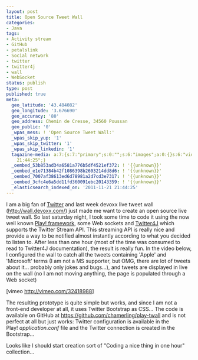```yaml
---
layout: post
title: Open Source Tweet Wall
categories:
- Java
tags:
- Activity stream
- GitHub
- petalslink
- Social network
- twitter
- twitter4j
- wall
- WebSocket
status: publish
type: post
published: true
meta:
  geo_latitude: '43.484082'
  geo_longitude: '3.676690'
  geo_accuracy: '80'
  geo_address: Chemin de Cresse, 34560 Poussan
  geo_public: '0'
  _wpas_mess: ! 'Open Source Tweet Wall:'
  _wpas_skip_yup: '1'
  _wpas_skip_twitter: '1'
  _wpas_skip_linkedin: '1'
  tagazine-media: a:7:{s:7:"primary";s:0:"";s:6:"images";a:0:{}s:6:"videos";a:0:{}s:11:"image_count";s:1:"0";s:6:"author";s:7:"3303881";s:7:"blog_id";s:7:"3069558";s:9:"mod_stamp";s:19:"2011-11-21
    21:44:25";}
  _oembed_53b853ad34a6581a776b5df4521ef372: ! '{{unknown}}'
  _oembed_e1e71384b42f1086398b2603214dd8d6: ! '{{unknown}}'
  _oembed_7007af38613ed6d78981a2d7cd3e7317: ! '{{unknown}}'
  _oembed_3cfc4e6a5dd11fd360091ebc20143359: ! '{{unknown}}'
  _elasticsearch_indexed_on: '2011-11-21 21:44:25'
---
```

I am a big fan of <a class="zem_slink" title="Twitter" href="http://twitter.com" rel="homepage">Twitter</a> and last week devoxx live tweet wall (<a href="http://wall.devoxx.com/" target="_blank">http://wall.devoxx.com/</a>) just made me want to create an open source live tweet wall. So last saturday night, I took some time to code it using the now well known <a class="zem_slink" title="Play Framework" href="http://www.playframework.org" rel="homepage">Play! framework</a>, some Web sockets and <a href="http://twitter4j.org/" target="_blank">Twitter4J</a> which supports the Twitter Stream API. This streaming API is really nice and provide a way to be notified almost instantly according to what you decided to listen to. After less than one hour (most of the time was consumed to read to Twitter4J documentation), the result is really fun. In the video below, I configured the wall to catch all the tweets containing 'Apple' and 'Microsoft' terms (I am not a MS supporter, but OMG, there are lot of tweets about it... probably only jokes and bugs...), and tweets are displayed in live on the wall (no I am not moving anything, the page is populated through a Web socket)

[vimeo http://vimeo.com/32418988]

The resulting prototype is quite simple but works, and since I am not a front-end developer at all, it uses Twitter Bootstrap as CSS... The code is available on GitHub at <a href="https://github.com/chamerling/play-twall" target="_blank">https://github.com/chamerling/play-twall</a> and is not perfect at all but just works: Twitter configuration is available in the Play! <em>application.conf</em> file and the Twitter connection is created in the Bootstrap...

Looks like I should start creation sort of "Coding a nice thing in one hour" collection...

